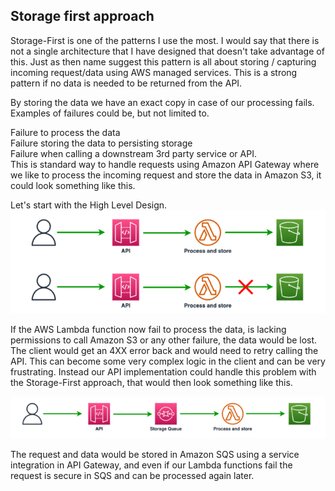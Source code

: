 ## Storage first approach

Storage-First is one of the patterns I use the most. I would say that there is not a single architecture that I have designed that doesn't take advantage of this. Just as then name suggest this pattern is all about storing / capturing incoming request/data using AWS managed services. This is a strong pattern if no data is needed to be returned from the API.

By storing the data we have an exact copy in case of our processing fails. Examples of failures could be, but not limited to.

Failure to process the data  
Failure storing the data to persisting storage  
Failure when calling a downstream 3rd party service or API.  
This is standard way to handle requests using Amazon API Gateway where we like to process the incoming request and store the data in Amazon S3, it could look something like this.  

Let's start with the High Level Design.
![High Level Design](./images/st1.png)

If the AWS Lambda function now fail to process the data, is lacking permissions to call Amazon S3 or any other failure, the data would be lost. The client would get an 4XX error back and would need to retry calling the API. This can become some very complex logic in the client and can be very frustrating. Instead our API implementation could handle this problem with the Storage-First approach, that would then look something like this.

![High Level Design](./images/st2.png)

The request and data would be stored in Amazon SQS using a service integration in API Gateway, and even if our Lambda functions fail the request is secure in SQS and can be processed again later.